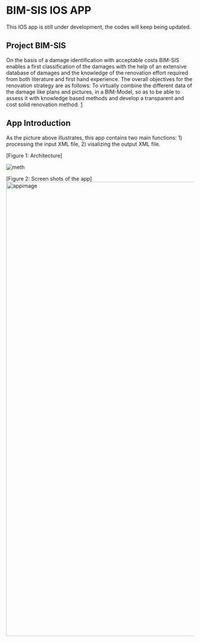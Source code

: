 # BIM-SIS IOS APP

This IOS app is still under development, the codes will keep being updated.

## Project BIM-SIS

On the basis of a damage identification with acceptable costs BIM-SIS enables a first classification of the damages with the help of an extensive database of damages and the knowledge of the renovation effort required from both literature and first hand experience. The overall objectives for the renovation strategy are as follows: To virtually combine the different data of the damage like plans and pictures, in a BIM-Model, so as to be able to assess it with knowledge based methods and develop a transparent and cost solid renovation method. [1] 

## App Introduction

As the picture above illustrates, this app contains two main functions: 1) processing the input XML file, 2) visalizing the output XML file. 

[Figure 1: Architecture]

![meth](https://user-images.githubusercontent.com/33033138/111023480-907a2d00-83d9-11eb-8ec6-6b304272be7a.png)


[Figure 2: Screen shots of the app]
<img width="1218" alt="appimage" src="https://user-images.githubusercontent.com/33033138/111023844-9113c300-83db-11eb-81cf-a9c3f558ecdf.png">



[1]:https://www.bim-sis.de/

